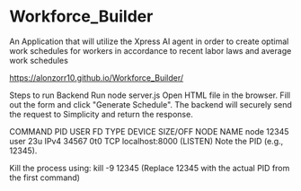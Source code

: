 # Workforce_Builder
An Application that will utilize the Xpress AI agent in order to create optimal work schedules for workers in accordance to recent labor laws and average work schedules


https://alonzorr10.github.io/Workforce_Builder/


Steps to run Backend
Run node server.js
Open HTML file in the browser.
Fill out the form and click "Generate Schedule".
The backend will securely send the request to Simplicity and return the response.


COMMAND   PID   USER   FD   TYPE DEVICE SIZE/OFF NODE NAME
node     12345 user   23u  IPv4  34567      0t0  TCP localhost:8000 (LISTEN)
Note the PID (e.g., 12345).

Kill the process using:
kill -9 12345
(Replace 12345 with the actual PID from the first command)